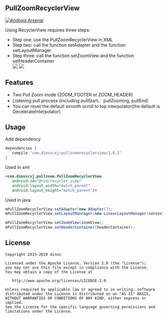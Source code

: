 
## PullZoomRecyclerView
[![Android Arsenal](https://img.shields.io/badge/Android%20Arsenal-PullZoomRecyclerView-green.svg?style=true)](https://android-arsenal.com/details/3/3343)

Using RecyclerView requires three steps:<br/>
* Step one: use the PullZoomRecyclerView in XML<br/>
* Step two: call the function setAdapter and the function setLayoutManager<br/>
* Step three: call the function setZoomView and the function setHeaderContainer<br/>
![](https://raw.githubusercontent.com/dinuscxj/PullZoomRecyclerView/master/Preview/PullZoomFooter.gif?width=300)
![](https://raw.githubusercontent.com/dinuscxj/PullZoomRecyclerView/master/Preview/PullZoomHeader.gif?width=300)<br/>

## Features
 * Two Pull Zoom mode (ZOOM_FOOTER or ZOOM_HEADER)
 * Listening pull process (including pullStart、 pullZooming, pullEnd)
 * You can reset the default smooth scroll to top interpolator(the default is DecelerateInterpolator)

## Usage
 Add dependency
 ```gradle
 dependencies {
    compile 'com.dinuscxj:pullzoomrecyclerview:1.0.2'
 }
 ```

 Used in xml
 ```xml
 <com.dinuscxj.pullzoom.PullZoomRecyclerView
    android:id="@+id/recycler_view"
    android:layout_width="match_parent"
    android:layout_height="match_parent"/>
 ```

 Used in java
 ```java
 mPullZoomRecyclerView.setAdapter(new Adapter());
 mPullZoomRecyclerView.setLayoutMannager(new LinearLayoutManager(context));
 ```
 ```java 
 mPullZoomRecyclerView.setZoomView(zoomView);
 mPullZoomRecyclerView.setHeaderContainer(headerContainer);
 ```
## License
    Copyright 2015-2019 dinus

    Licensed under the Apache License, Version 2.0 (the "License");
    you may not use this file except in compliance with the License.
    You may obtain a copy of the License at

       http://www.apache.org/licenses/LICENSE-2.0

    Unless required by applicable law or agreed to in writing, software
    distributed under the License is distributed on an "AS IS" BASIS,
    WITHOUT WARRANTIES OR CONDITIONS OF ANY KIND, either express or implied.
    See the License for the specific language governing permissions and
    limitations under the License.
